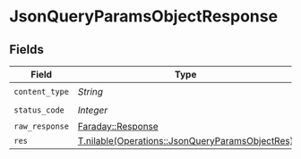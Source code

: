 # JsonQueryParamsObjectResponse


## Fields

| Field                                                                                                  | Type                                                                                                   | Required                                                                                               | Description                                                                                            |
| ------------------------------------------------------------------------------------------------------ | ------------------------------------------------------------------------------------------------------ | ------------------------------------------------------------------------------------------------------ | ------------------------------------------------------------------------------------------------------ |
| `content_type`                                                                                         | *String*                                                                                               | :heavy_check_mark:                                                                                     | N/A                                                                                                    |
| `status_code`                                                                                          | *Integer*                                                                                              | :heavy_check_mark:                                                                                     | N/A                                                                                                    |
| `raw_response`                                                                                         | [Faraday::Response](https://www.rubydoc.info/gems/faraday/Faraday/Response)                            | :heavy_minus_sign:                                                                                     | N/A                                                                                                    |
| `res`                                                                                                  | [T.nilable(Operations::JsonQueryParamsObjectRes)](../../models/operations/jsonqueryparamsobjectres.md) | :heavy_minus_sign:                                                                                     | OK                                                                                                     |